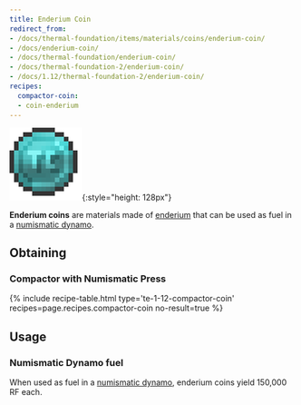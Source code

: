 ```yaml
---
title: Enderium Coin
redirect_from:
- /docs/thermal-foundation/items/materials/coins/enderium-coin/
- /docs/enderium-coin/
- /docs/thermal-foundation/enderium-coin/
- /docs/thermal-foundation-2/enderium-coin/
- /docs/1.12/thermal-foundation-2/enderium-coin/
recipes:
  compactor-coin:
  - coin-enderium
---
```


![Enderium coin](/assets/images/thermal-foundation-2/coin-enderium.png){:style="height: 128px"}


**Enderium coins** are materials made of [enderium](../enderium-ingot/) that
can be used as fuel in a [numismatic dynamo](../../thermal-expansion/numismatic-dynamo/).


Obtaining
---------

### Compactor with Numismatic Press
{% include recipe-table.html type='te-1-12-compactor-coin' recipes=page.recipes.compactor-coin no-result=true %}


Usage
-----

### Numismatic Dynamo fuel
When used as fuel in a [numismatic dynamo](../../thermal-expansion/numismatic-dynamo/), enderium
coins yield 150,000 RF each.
